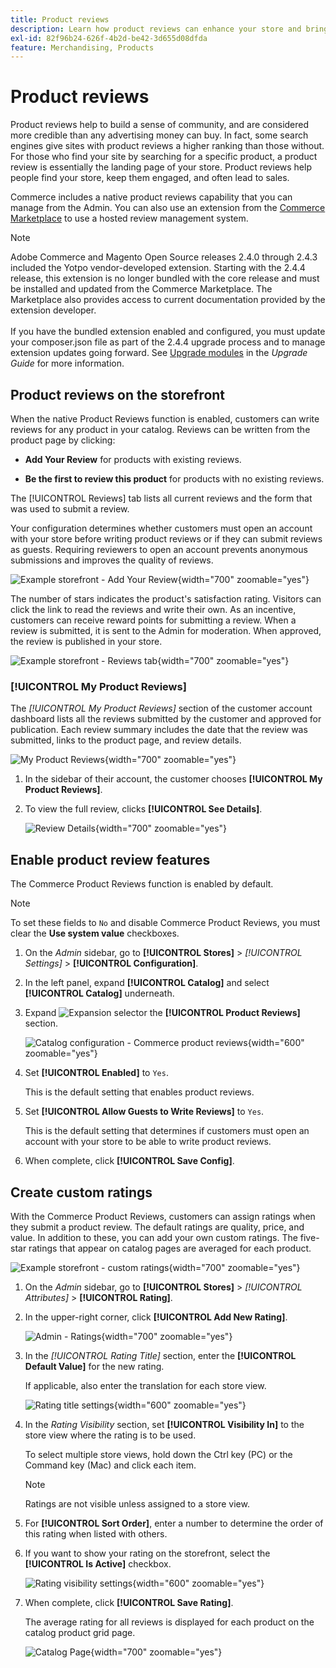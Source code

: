 ```yaml
---
title: Product reviews
description: Learn how product reviews can enhance your store and bring more credibility to your products.
exl-id: 82f96b24-626f-4b2d-be42-3d655d08dfda
feature: Merchandising, Products
---
```

# Product reviews

Product reviews help to build a sense of community, and are considered more credible than any advertising money can buy. In fact, some search engines give sites with product reviews a higher ranking than those without. For those who find your site by searching for a specific product, a product review is essentially the landing page of your store. Product reviews help people find your store, keep them engaged, and often lead to sales.

Commerce includes a native product reviews capability that you can manage from the Admin. You can also use an extension from the [Commerce Marketplace](../getting-started/commerce-marketplace.md) to use a hosted review management system.

>[!NOTE]
>
>Adobe Commerce and Magento Open Source releases 2.4.0 through 2.4.3 included the Yotpo vendor-developed extension. Starting with the 2.4.4 release, this extension is no longer bundled with the core release and must be installed and updated from the Commerce Marketplace. The Marketplace also provides access to current documentation provided by the extension developer.
><br><br>
>If you have the bundled extension enabled and configured, you must update your composer.json file as part of the 2.4.4 upgrade process and to manage extension updates going forward. See [Upgrade modules](https://experienceleague.adobe.com/docs/commerce-operations/upgrade-guide/modules/upgrade.html) in the _Upgrade Guide_ for more information.

## Product reviews on the storefront

When the native Product Reviews function is enabled, customers can write reviews for any product in your catalog. Reviews can be written from the product page by clicking:

- **Add Your Review** for products with existing reviews.

- **Be the first to review this product** for products with no existing reviews.

The [!UICONTROL Reviews] tab lists all current reviews and the form that was used to submit a review.

Your configuration determines whether customers must open an account with your store before writing product reviews or if they can submit reviews as guests. Requiring reviewers to open an account prevents anonymous submissions and improves the quality of reviews.

![Example storefront - Add Your Review](./assets/storefront-review-this-product.png){width="700" zoomable="yes"}

The number of stars indicates the product's satisfaction rating. Visitors can click the link to read the reviews and write their own. As an incentive, customers can receive reward points for submitting a review. When a review is submitted, it is sent to the Admin for moderation. When approved, the review is published in your store.

![Example storefront - Reviews tab](./assets/storefront-reviews-tab.png){width="700" zoomable="yes"}

### [!UICONTROL My Product Reviews]

The _[!UICONTROL My Product Reviews]_ section of the customer account dashboard lists all the reviews submitted by the customer and approved for publication. Each review summary includes the date that the review was submitted, links to the product page, and review details.

![My Product Reviews](./assets/account-dashboard-my-product-reviews.png){width="700" zoomable="yes"}

1. In the sidebar of their account, the customer chooses **[!UICONTROL My Product Reviews]**.

1. To view the full review, clicks **[!UICONTROL See Details]**.

   ![Review Details](./assets/account-dashboard-my-product-reviews-details.png){width="700" zoomable="yes"}

## Enable product review features

The Commerce Product Reviews function is enabled by default.

>[!NOTE]
>
>To set these fields to `No` and disable Commerce Product Reviews, you must clear the **Use system value** checkboxes.

1. On the _Admin_ sidebar, go to **[!UICONTROL Stores]** > _[!UICONTROL Settings]_ > **[!UICONTROL Configuration]**.

1. In the left panel, expand **[!UICONTROL Catalog]** and select **[!UICONTROL Catalog]** underneath.

1. Expand ![Expansion selector](../assets/icon-display-expand.png) the **[!UICONTROL Product Reviews]** section.

   ![Catalog configuration - Commerce product reviews](../configuration-reference/catalog/assets/catalog-product-reviews.png){width="600" zoomable="yes"}

1. Set **[!UICONTROL Enabled]** to `Yes`.

   This is the default setting that enables product reviews.

1. Set **[!UICONTROL Allow Guests to Write Reviews]** to `Yes`.

   This is the default setting that determines if customers must open an account with your store to be able to write product reviews.

1. When complete, click **[!UICONTROL Save Config]**.

## Create custom ratings

With the Commerce Product Reviews, customers can assign ratings when they submit a product review. The default ratings are quality, price, and value. In addition to these, you can add your own custom ratings. The five-star ratings that appear on catalog pages are averaged for each product.

![Example storefront - custom ratings](./assets/attribute-custom-ratings-review.png){width="700" zoomable="yes"}

1. On the _Admin_ sidebar, go to **[!UICONTROL Stores]** > _[!UICONTROL Attributes]_ > **[!UICONTROL Rating]**.

1. In the upper-right corner, click **[!UICONTROL Add New Rating]**.

   ![Admin - Ratings](./assets/product-reviews-rating.png){width="700" zoomable="yes"}

1. In the _[!UICONTROL Rating Title]_ section, enter the **[!UICONTROL Default Value]** for the new rating.

   If applicable, also enter the translation for each store view.

   ![Rating title settings](./assets/product-rating-title.png){width="600" zoomable="yes"}

1. In the _Rating Visibility_ section, set **[!UICONTROL Visibility In]** to the store view where the rating is to be used.

   To select multiple store views, hold down the Ctrl key (PC) or the Command key (Mac) and click each item.

   >[!NOTE]
   >
   >Ratings are not visible unless assigned to a store view.

1. For **[!UICONTROL Sort Order]**, enter a number to determine the order of this rating when listed with others.

1. If you want to show your rating on the storefront, select the **[!UICONTROL Is Active]** checkbox.

   ![Rating visibility settings](./assets/product-rating-visibility.png){width="600" zoomable="yes"}

1. When complete, click **[!UICONTROL Save Rating]**.

   The average rating for all reviews is displayed for each product on the catalog product grid page.

   ![Catalog Page](./assets/catalog-rating-page.png){width="700" zoomable="yes"}
